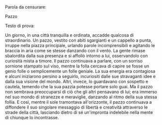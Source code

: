 Parola da censurare:

Pazzo

Testo di prova:

Un giorno, in una città tranquilla e ordinata, accadde qualcosa di straordinario. Un pazzo, vestito con abiti sgargianti e un cappello a punta, irruppe nella piazza principale, urlando parole incomprensibili e agitando le braccia in aria come se stesse danzando con il vento. La gente rimase sbalordita dalla sua presenza e si affollò intorno a lui, osservandolo con curiosità mista a timore. Il pazzo continuava a parlare, con un sorriso sornione stampato sul viso, mentre la folla cercava di capire se fosse un genio folle o semplicemente un folle geniale. La sua energia era contagiosa e alcuni iniziarono persino a seguirlo, incuriositi dalle sue stravaganti idee e dalla sua visione del mondo. Altri, invece, lo guardavano con sospetto e cautela, temendo che la sua pazzia potesse portare solo guai. Ma il pazzo non sembrava preoccuparsi di ciò che gli altri pensavano di lui; era immerso nel suo mondo di stranezze e meraviglie, danzando al ritmo della sua stessa follia. E così, mentre il sole tramontava all'orizzonte, il pazzo continuava a diffondere il suo singolare messaggio di libertà e creatività attraverso le strade della città, lasciando dietro di sé un'impronta indelebile nella mente di chiunque lo incontrasse.

